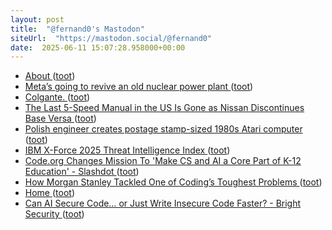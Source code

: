 ```yaml
---
layout: post
title:  "@fernand0's Mastodon"
siteUrl:  "https://mastodon.social/@fernand0"
date:  2025-06-11 15:07:28.958000+00:00
---
```

*  [About ](https://www.joindns4.eu/abou) ([toot](https://mastodon.social/@fernand0/114665353966707947))
*  [Meta’s going to revive an old nuclear power plant ](https://www.theverge.com/news/678784/metas-going-to-revive-an-old-nuclear-power-plan) ([toot](https://mastodon.social/@fernand0/114665244439840983))
*  [Colgante. ](https://avecesunafoto.wordpress.com/2025/06/11/colgante) ([toot](https://mastodon.social/@fernand0/114665221150564693))
*  [The Last 5-Speed Manual in the US Is Gone as Nissan Discontinues Base Versa ](https://www.thedrive.com/news/the-last-5-speed-manual-in-the-us-is-gone-as-nissan-discontinues-base-vers) ([toot](https://mastodon.social/@fernand0/114664946554196310))
*  [Polish engineer creates postage stamp-sized 1980s Atari computer ](https://arstechnica.com/gadgets/2025/06/polish-engineer-creates-postage-stamp-sized-1980s-atari-computer) ([toot](https://mastodon.social/@fernand0/114664641537536742))
*  [IBM X-Force 2025 Threat Intelligence Index ](https://www.ibm.com/thought-leadership/institute-business-value/report/2025-threat-intelligence-inde) ([toot](https://mastodon.social/@fernand0/114664535263023991))
*  [Code.org Changes Mission To 'Make CS and AI a Core Part of K-12 Education' - Slashdot ](https://news.slashdot.org/story/25/06/04/1323220/codeorg-changes-mission-to-make-cs-and-ai-a-core-part-of-k-12-educatio) ([toot](https://mastodon.social/@fernand0/114664167865971811))
*  [How Morgan Stanley Tackled One of Coding’s Toughest Problems  ](https://www.wsj.com/articles/how-morgan-stanley-tackled-one-of-codings-toughest-problems-4f465959) ([toot](https://mastodon.social/@fernand0/114663926487888277))
*  [Home ](https://podstandards.org) ([toot](https://mastodon.social/@fernand0/114663865772902208))
*  [Can AI Secure Code… or Just Write Insecure Code Faster? - Bright Security ](https://www.brightsec.com/blog/can-ai-secure-code-or-just-write-insecure-code-faster) ([toot](https://mastodon.social/@fernand0/114662094557551326))
